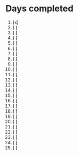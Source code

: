 # Days completed

1. [x]
1. [ ]
1. [ ]
1. [ ]
1. [ ]
1. [ ]
1. [ ]
1. [ ]
1. [ ]
1. [ ]
1. [ ]
1. [ ]
1. [ ]
1. [ ]
1. [ ]
1. [ ]
1. [ ]
1. [ ]
1. [ ]
1. [ ]
1. [ ]
1. [ ]
1. [ ]
1. [ ]
1. [ ]